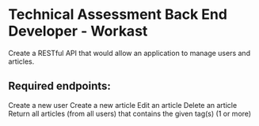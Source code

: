 # Technical Assessment Back End Developer - Workast

Create a RESTful API that would allow an application to manage users and articles.

## Required endpoints:
Create a new user
Create a new article
Edit an article
Delete an article
Return all articles (from all users) that contains the given tag(s) (1 or more)

